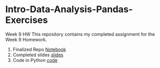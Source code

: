 # Intro-Data-Analysis-Pandas-Exercises
Week 9 HW
This repository contains my completed assignment for the Week 9 Homework. 
 
 1. Finalized Repo [Notebook](https://github.com/lexi-co-graphic/Solutuions-Functions-Packages.git)
 2. Completed slides [slides](https://lexi-co-graphic.github.io/Solutuions-Functions-Packages/)
 3. Code in Python [code](https://github.com/lexi-co-graphic/Solutuions-Functions-Packages/blob/ac5e5a46c063673551cf11f3f03f627e8daa4b5d/Solutions-Functions-Packages.ipynb)
